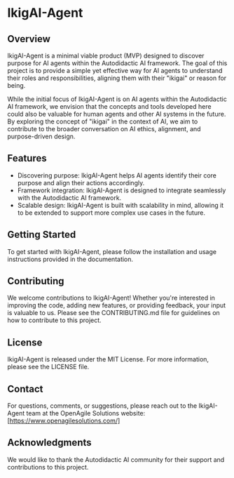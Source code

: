 # IkigAI-Agent

## Overview
IkigAI-Agent is a minimal viable product (MVP) designed to discover purpose for AI agents within the Autodidactic AI framework. The goal of this project is to provide a simple yet effective way for AI agents to understand their roles and responsibilities, aligning them with their "ikigai" or reason for being.

While the initial focus of IkigAI-Agent is on AI agents within the Autodidactic AI framework, we envision that the concepts and tools developed here could also be valuable for human agents and other AI systems in the future. By exploring the concept of "ikigai" in the context of AI, we aim to contribute to the broader conversation on AI ethics, alignment, and purpose-driven design.

## Features
- Discovering purpose: IkigAI-Agent helps AI agents identify their core purpose and align their actions accordingly.
- Framework integration: IkigAI-Agent is designed to integrate seamlessly with the Autodidactic AI framework.
- Scalable design: IkigAI-Agent is built with scalability in mind, allowing it to be extended to support more complex use cases in the future.

## Getting Started
To get started with IkigAI-Agent, please follow the installation and usage instructions provided in the documentation.

## Contributing
We welcome contributions to IkigAI-Agent! Whether you're interested in improving the code, adding new features, or providing feedback, your input is valuable to us. Please see the CONTRIBUTING.md file for guidelines on how to contribute to this project.

## License
IkigAI-Agent is released under the MIT License. For more information, please see the LICENSE file.

## Contact
For questions, comments, or suggestions, please reach out to the IkigAI-Agent team at the OpenAgile Solutions website: [https://www.openagilesolutions.com/]

## Acknowledgments
We would like to thank the Autodidactic AI community for their support and contributions to this project.
